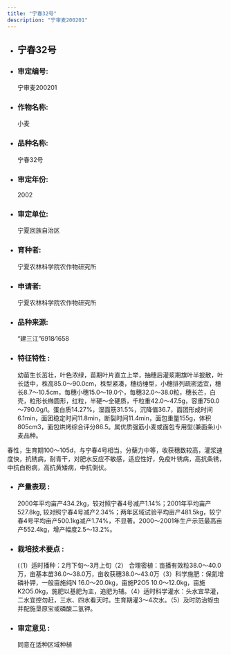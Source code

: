 ```yaml
---
title: "宁春32号"
description: "宁审麦200201"
---
```

* ## 宁春32号
* ###  审定编号:  
   宁审麦200201

*  ### 作物名称:  
   小麦

*   ###  品种名称: 
    宁春32号

*   ### 审定年份: 
    2002

*   ### 审定单位:  
    宁夏回族自治区

*   ### 育种者:  
    宁夏农林科学院农作物研究所

*   ### 申请者:  
    宁夏农林科学院农作物研究所

*   ### 品种来源:  
    “建三江”6918∕1658

*   ### 特征特性 : 
    幼苗生长茁壮，叶色浓绿，苗期叶片直立上举，抽穗后灌浆期旗叶半披散，叶长适中，株高85.0～90.0cm，株型紧凑，穗纺缍型，小穗排列疏密适宜，穗长8.7～10.5cm，每穗小穗15.0～19.0个，每穗32.0～38.0粒，穗长芒，白壳，粒形长椭圆形，红粒，半硬～全硬质，千粒重42.0～47.5g，容重750.0～790.0g/l。蛋白质14.27%，湿面筋31.5%，沉降值36.7，面团形成时间6.1min，面团稳定时间11.8min，断裂时间11.4min，面包重量155g，体积805cm3，面包烘烤综合评分86.5。属优质强筋小麦或面包专用型(兼面条)小麦品种。
春性，生育期100～105d，与宁春4号相当。分蘖力中等，收获穗数较高，灌浆速度快，抗锈病，耐青干，对肥水反应不敏感，适应性好，免疫叶锈病，高抗条锈，中抗白粉病，高抗黄矮病，中抗倒伏。


*   ### 产量表现 : 
     2000年平均亩产434.2kg，较对照宁春4号减产1.14%；2001年平均亩产527.8kg, 较对照宁春4号减产2.34%；两年区域试验平均亩产481.5kg，较宁春4号平均亩产500.1kg减产1.74%，不显著。2000～2001年生产示范最高亩产552.4kg，增产幅度2.5～13.2%。

*   ### 栽培技术要点 : 
    (（1）适时播种：2月下旬～3月上旬（2） 合理密植：亩播有效粒38.0～40.0万，亩基本苗36.0～38.0万，亩收获穗38.0～43.0万（3）科学施肥：保氮增磷补钾，一般亩施纯N 16.0～20.0kg，亩施P2O5 10.0～12.0kg，亩施K2O5.0kg，施肥以基肥为主，追肥为辅。（4）适时科学灌水：头水宜早灌，二水宜控勿赶，三水、四水看天时。生育期灌3～4次水。（5）及时防治蚜虫 并配施垦原宝或磷酸二氢钾。

*   ### 审定意见 : 
    同意在适种区域种植
